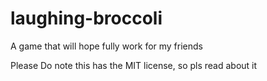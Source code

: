 # laughing-broccoli
A game that will hope fully work for my friends

Please Do note this has the MIT license, so pls read about it 
